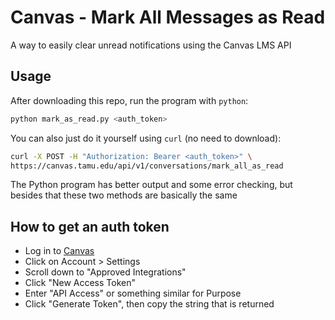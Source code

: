 # Canvas - Mark All Messages as Read

A way to easily clear unread notifications using the Canvas LMS API

## Usage

After downloading this repo, run the program with `python`:
```sh
python mark_as_read.py <auth_token>
```

You can also just do it yourself using `curl` (no need to download):

```sh
curl -X POST -H "Authorization: Bearer <auth_token>" \
https://canvas.tamu.edu/api/v1/conversations/mark_all_as_read
```

The Python program has better output and some error checking, but besides that these two methods are basically the same

## How to get an auth token

- Log in to [Canvas](https://canvas.tamu.edu)
- Click on Account > Settings
- Scroll down to "Approved Integrations"
- Click "New Access Token"
- Enter "API Access" or something similar for Purpose
- Click "Generate Token", then copy the string that is returned
